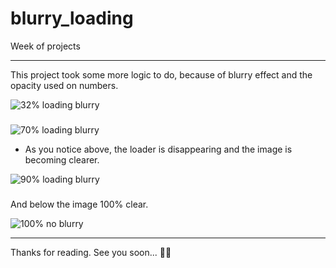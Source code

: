 # blurry_loading

Week of projects

---

This project took some more logic to do, because of blurry effect and the opacity used on numbers.

<div>
 <img alt='32% loading blurry' src='https://i.imgur.com/xy57w0C.png' />
</div>

###

<div>
 <img alt='70% loading blurry' src='https://i.imgur.com/vs7bwNq.png' />
</div>

- As you notice above, the loader is disappearing and the image is becoming clearer.

<div>
 <img alt='90% loading blurry' src='https://i.imgur.com/UZX6vnw.png' />
</div>

###

And below the image 100% clear.

<div>
 <img alt='100% no blurry' src='https://i.imgur.com/1HcxgRU.png' />
</div>

-----

Thanks for reading. See you soon... 🥷🥷